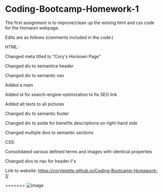 # Coding-Bootcamp-Homework-1

The first assignment is to improve/clean up the exising html and css code for the Horiseon webpage.

Edits are as follows (comments included in the code:)


HTML:

Changed meta titled to "Cory's Horisoen Page"

Changed div to semantice header

Changed  div to semantic nav

Added a main

Added id for search-engine-optimization to fix SEO link

Added alt texts to all pictures

Changed div to semantic footer

Changed div to aside for benefits descriptions on right-hand side

Changed multiple divs to semantic sections

CSS:

Consolidated various defined terms and images with identical properties

Changed divs to nav for header li's

Link to website: https://coryjpiette.github.io/Coding-Bootcamp-Homework-1/


=======
![image](https://user-images.githubusercontent.com/60293516/119354300-ebe65800-bc71-11eb-9867-c98c33beecf5.png)


